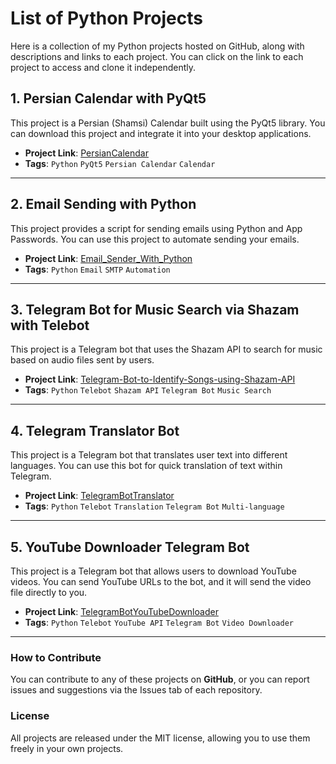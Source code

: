 # List of Python Projects

Here is a collection of my Python projects hosted on GitHub, along with descriptions and links to each project. You can click on the link to each project to access and clone it independently.

## 1. Persian Calendar with PyQt5
This project is a Persian (Shamsi) Calendar built using the PyQt5 library. You can download this project and integrate it into your desktop applications.
- **Project Link**: [PersianCalendar](https://github.com/Morteza-Abbaszadeh/PersianCalendar)
- **Tags**: `Python` `PyQt5` `Persian Calendar` `Calendar`

---

## 2. Email Sending with Python
This project provides a script for sending emails using Python and App Passwords. You can use this project to automate sending your emails.
- **Project Link**: [Email_Sender_With_Python](https://github.com/Morteza-Abbaszadeh/Email_Sender_With_Python)
- **Tags**: `Python` `Email` `SMTP` `Automation`

---

## 3. Telegram Bot for Music Search via Shazam with Telebot
This project is a Telegram bot that uses the Shazam API to search for music based on audio files sent by users.
- **Project Link**: [Telegram-Bot-to-Identify-Songs-using-Shazam-API](https://github.com/Morteza-Abbaszadeh/Telegram-Bot-to-Identify-Songs-using-Shazam-API)
- **Tags**: `Python` `Telebot` `Shazam API` `Telegram Bot` `Music Search`

---

## 4. Telegram Translator Bot
This project is a Telegram bot that translates user text into different languages. You can use this bot for quick translation of text within Telegram.
- **Project Link**: [TelegramBotTranslator](https://github.com/Morteza-Abbaszadeh/TelegramBotTranslator)
- **Tags**: `Python` `Telebot` `Translation` `Telegram Bot` `Multi-language`

---

## 5. YouTube Downloader Telegram Bot
This project is a Telegram bot that allows users to download YouTube videos. You can send YouTube URLs to the bot, and it will send the video file directly to you.
- **Project Link**: [TelegramBotYouTubeDownloader](https://github.com/Morteza-Abbaszadeh/TelegramBotYouTubeDownloader)
- **Tags**: `Python` `Telebot` `YouTube API` `Telegram Bot` `Video Downloader`

---

### How to Contribute
You can contribute to any of these projects on **GitHub**, or you can report issues and suggestions via the Issues tab of each repository.

### License
All projects are released under the MIT license, allowing you to use them freely in your own projects.
